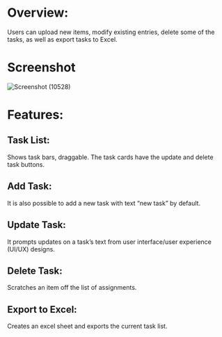 # Overview:

Users can upload new items, modify existing entries, delete some of the tasks, as well as export tasks to Excel.

# Screenshot

![Screenshot (10528)](https://github.com/manish9427/vivatech-task-manager/assets/107556633/eecf50e1-cf6f-499e-bf87-3d576931be7f)

# Features:

## Task List:

Shows task bars, draggable.
The task cards have the update and delete task buttons.

## Add Task:

It is also possible to add a new task with text “new task” by default.

## Update Task:

It prompts updates on a task’s text from user interface/user experience (UI/UX) designs.

## Delete Task:

Scratches an item off the list of assignments.

## Export to Excel:

Creates an excel sheet and exports the current task list.
